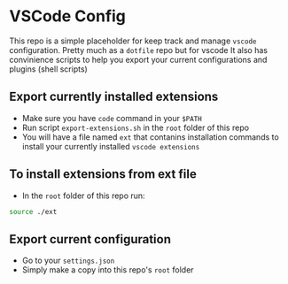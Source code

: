 # VSCode Config 

This repo is a simple placeholder for keep track and manage `vscode` configuration.
Pretty much as a `dotfile` repo but for vscode
It also has convinience scripts to help you export your current configurations and plugins (shell scripts)

## Export currently installed extensions
- Make sure you have `code` command in your `$PATH`
- Run script `export-extensions.sh` in the `root` folder of this repo
- You will have a file named `ext` that contanins installation commands to install your currently installed `vscode extensions`

## To install extensions from ext file
- In the `root` folder of this repo run: 
```bash
source ./ext
``` 

## Export current configuration 
- Go to your `settings.json` 
- Simply make a copy into this repo's `root` folder

